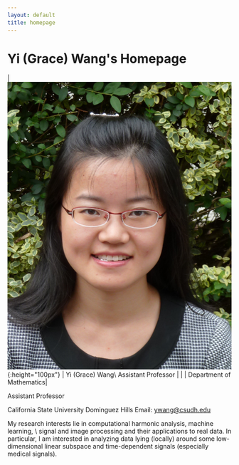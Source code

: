 ```yaml
---
layout: default
title: homepage
---
```

# Yi (Grace) Wang's Homepage

|![bio](bioYWang.png){:height="100px"} | Yi (Grace) Wang\\
Assistant Professor |
| | Department of Mathematics|


Assistant Professor

California State University Dominguez Hills
Email: ywang@csudh.edu

My research interests lie in computational harmonic analysis, machine learning, \\
signal and image processing and their applications to real data. 
In particular, I am interested in analyzing data lying (locally) around some low-dimensional
linear subspace and time-dependent signals (especially medical signals).
